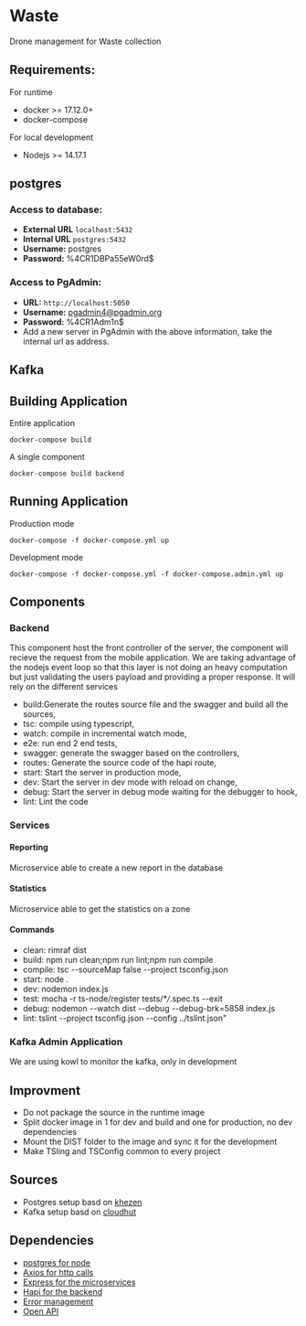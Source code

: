 # Waste

Drone management for Waste collection

## Requirements:

For runtime

- docker >= 17.12.0+
- docker-compose

For local development

- Nodejs >= 14.17.1

## postgres

### Access to database:

- **External URL** `localhost:5432`
- **Internal URL** `postgres:5432`
- **Username:** postgres
- **Password:** %4CR1DBPa55eW0rd$

### Access to PgAdmin:

- **URL:** `http://localhost:5050`
- **Username:** pgadmin4@pgadmin.org
- **Password:** %4CR1Adm1n$
- Add a new server in PgAdmin with the above information, take the internal url as address.

## Kafka

## Building Application

Entire application

```
docker-compose build
```

A single component

```
docker-compose build backend
```

## Running Application

Production mode

```
docker-compose -f docker-compose.yml up
```

Development mode

```
docker-compose -f docker-compose.yml -f docker-compose.admin.yml up
```

## Components

### Backend

This component host the front controller of the server, the component will recieve the request from the mobile application. We are taking advantage of the nodejs event loop so that this layer is not doing an heavy computation but just validating the users payload and providing a proper response. It will rely on the different services

- build:Generate the routes source file and the swagger and build all the sources,
- tsc: compile using typescript,
- watch: compile in incremental watch mode,
- e2e: run end 2 end tests,
- swagger: generate the swagger based on the controllers,
- routes: Generate the source code of the hapi route,
- start: Start the server in production mode,
- dev: Start the server in dev mode with reload on change,
- debug: Start the server in debug mode waiting for the debugger to hook,
- lint: Lint the code

### Services

#### Reporting

Microservice able to create a new report in the database

#### Statistics

Microservice able to get the statistics on a zone

#### Commands

- clean: rimraf dist
- build: npm run clean;npm run lint;npm run compile
- compile: tsc --sourceMap false --project tsconfig.json
- start: node .
- dev: nodemon index.js
- test: mocha -r ts-node/register tests/\*_/_.spec.ts --exit
- debug: nodemon --watch dist --debug --debug-brk=5858 index.js
- lint: tslint --project tsconfig.json --config ../tslint.json"

### Kafka Admin Application

We are using kowl to monitor the kafka, only in development

## Improvment

- Do not package the source in the runtime image
- Split docker image in 1 for dev and build and one for production, no dev dependencies
- Mount the DIST folder to the image and sync it for the development
- Make TSling and TSConfig common to every project

## Sources

- Postgres setup basd on [khezen](https://github.com/khezen/compose-postgres/blob/master/docker-compose.yml)
- Kafka setup basd on [cloudhut](https://github.com/cloudhut/kowl/blob/master/docs/local/docker-compose.yaml)

## Dependencies

- [postgres for node](https://node-postgres.com/)
- [Axios for http calls](https://github.com/axios/axios)
- [Express for the microservices](https://expressjs.com/fr/)
- [Hapi for the backend](https://hapi.dev/)
- [Error management](https://hapi.dev/module/boom/)
- [Open API](https://tsoa-community.github.io/docs/introduction.html#goal)
